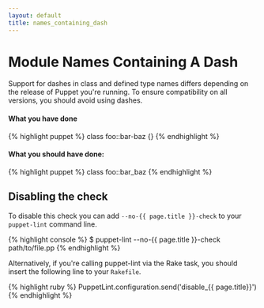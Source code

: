 ```yaml
---
layout: default
title: names_containing_dash
---
```


# Module Names Containing A Dash

Support for dashes in class and defined type names differs depending on the
release of Puppet you're running.  To ensure compatibility on all versions, you
should avoid using dashes.

#### What you have done
{% highlight puppet %}
class foo::bar-baz {}
{% endhighlight %}

#### What you should have done:
{% highlight puppet %}
class foo::bar_baz
{% endhighlight %}

## Disabling the check

To disable this check you can add `--no-{{ page.title }}-check` to your
`puppet-lint` command line.

{% highlight console %}
$ puppet-lint --no-{{ page.title }}-check path/to/file.pp
{% endhighlight %}

Alternatively, if you're calling puppet-lint via the Rake task, you should
insert the following line to your `Rakefile`.

{% highlight ruby %}
PuppetLint.configuration.send('disable_{{ page.title}}')
{% endhighlight %}
